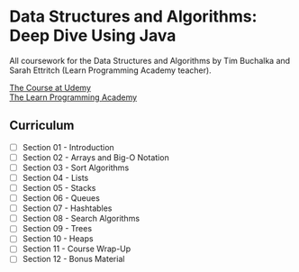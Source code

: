 # Data Structures and Algorithms: Deep Dive Using Java
All coursework for the Data Structures and Algorithms by Tim Buchalka and Sarah Ettritch (Learn Programming Academy teacher).

[The Course at Udemy](https://www.udemy.com/course/data-structures-and-algorithms-deep-dive-using-java)   
[The Learn Programming Academy](http://learnprogramming.academy)

## Curriculum

- [ ] Section 01 - Introduction
- [ ] Section 02 - Arrays and Big-O Notation
- [ ] Section 03 - Sort Algorithms
- [ ] Section 04 - Lists
- [ ] Section 05 - Stacks
- [ ] Section 06 - Queues
- [ ] Section 07 - Hashtables
- [ ] Section 08 - Search Algorithms
- [ ] Section 09 - Trees
- [ ] Section 10 - Heaps
- [ ] Section 11 - Course Wrap-Up
- [ ] Section 12 - Bonus Material
